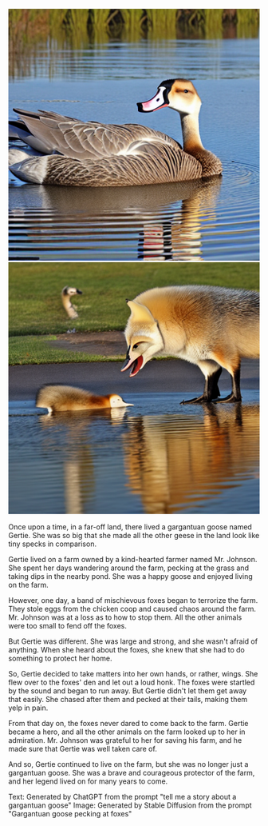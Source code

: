 ![gargantuan goose image 1](./2023-04-03-14-49-55-1-949687312-scale16.00-ddim-sd-v1-5-fp16.png?raw=true "Title")
![gargantuan goose image 2](./2023-04-03-14-52-43-2-949687313-scale16.00-ddim-sd-v1-5-fp16.png?raw=true "Title")

Once upon a time, in a far-off land, there lived a gargantuan goose named Gertie. She was so big that she made all the other geese in the land look like tiny specks in comparison.

Gertie lived on a farm owned by a kind-hearted farmer named Mr. Johnson. She spent her days wandering around the farm, pecking at the grass and taking dips in the nearby pond. She was a happy goose and enjoyed living on the farm.

However, one day, a band of mischievous foxes began to terrorize the farm. They stole eggs from the chicken coop and caused chaos around the farm. Mr. Johnson was at a loss as to how to stop them. All the other animals were too small to fend off the foxes.

But Gertie was different. She was large and strong, and she wasn't afraid of anything. When she heard about the foxes, she knew that she had to do something to protect her home.

So, Gertie decided to take matters into her own hands, or rather, wings. She flew over to the foxes' den and let out a loud honk. The foxes were startled by the sound and began to run away. But Gertie didn't let them get away that easily. She chased after them and pecked at their tails, making them yelp in pain.

From that day on, the foxes never dared to come back to the farm. Gertie became a hero, and all the other animals on the farm looked up to her in admiration. Mr. Johnson was grateful to her for saving his farm, and he made sure that Gertie was well taken care of.

And so, Gertie continued to live on the farm, but she was no longer just a gargantuan goose. She was a brave and courageous protector of the farm, and her legend lived on for many years to come.

Text: Generated by ChatGPT from the prompt "tell me a story about a gargantuan goose"
Image: Generated by Stable Diffusion from the prompt "Gargantuan goose pecking at foxes"